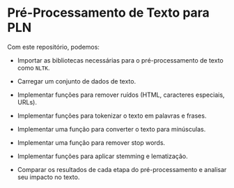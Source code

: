 # Pré-Processamento de Texto para PLN

Com este repositório, podemos:

- Importar as bibliotecas necessárias para o pré-processamento de texto como `NLTK`.

- Carregar um conjunto de dados de texto.

- Implementar funções para remover ruídos (HTML, caracteres especiais, URLs).

- Implementar funções para tokenizar o texto em palavras e frases.

- Implementar uma função para converter o texto para minúsculas.

- Implementar uma função para remover stop words.

- Implementar funções para aplicar stemming e lematização.

- Comparar os resultados de cada etapa do pré-processamento e analisar seu impacto no texto.
